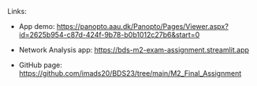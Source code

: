 

Links: 

- App demo: https://panopto.aau.dk/Panopto/Pages/Viewer.aspx?id=2625b954-c87d-424f-9b78-b0b1012c27b6&start=0

- Network Analysis app: https://bds-m2-exam-assignment.streamlit.app

- GitHub page: https://github.com/imads20/BDS23/tree/main/M2_Final_Assignment